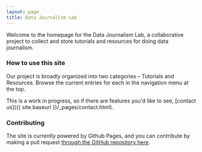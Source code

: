 ```yaml
---
layout: page
title: Data Journalism Lab
---
```


Welcome to the homepage for the Data Journalism Lab, a collaborative project to collect and store tutorials and resources for doing data journalism.

### How to use this site

Our project is broadly organized into two categories – Tutorials and Resources. Browse the current entries for each in the navigation menu at the top.

This is a work in progress, so if there are features you'd like to see, [contact us]({{ site.baseurl }}/_pages/contact.html).

### Contributing

The site is currently powered by Github Pages, and you can contribute by making a pull request [through the GitHub repository here](https://github.com/mtdukes/data-journalism-lab).

